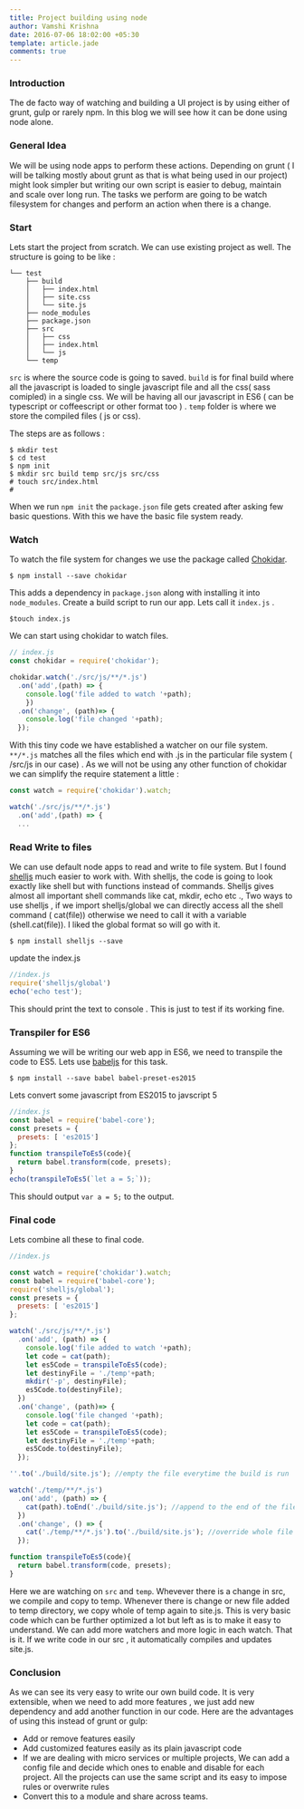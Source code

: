 ```yaml
---
title: Project building using node
author: Vamshi Krishna
date: 2016-07-06 18:02:00 +05:30
template: article.jade
comments: true
---
```

### Introduction
The de facto way of watching and building a UI project is by using either of grunt, gulp or rarely npm. In this blog we will see how it can be done using node alone.  

### General Idea
We will be using node apps to perform these actions. Depending on grunt ( I will be talking mostly about grunt as that is what being used in our project) might look simpler but writing our own script is easier to debug, maintain and scale over long run. The tasks we perform are going to be watch filesystem for changes and perform an action when there is a change. 

### Start 
Lets start the project from scratch. We can use existing project as well. The structure is going to be like : 
```
└── test
    ├── build
    │   ├── index.html
    │   ├── site.css
    │   └── site.js
    ├── node_modules
    ├── package.json
    ├── src
    │   ├── css
    │   ├── index.html
    │   └── js
    └── temp
```
`src` is where the source code is going to saved. `build` is for final build where all the javascript is loaded to single javascript file and all the css( sass comipled) in a single css.  We will be having all our javascript in ES6 ( can be typescript or coffeescript or other format too )  .
`temp` folder is where we store the compiled files ( js or css). 

The steps are as follows :

```shell
$ mkdir test 
$ cd test
$ npm init
$ mkdir src build temp src/js src/css
# touch src/index.html
#
```
When we run `npm init` the `package.json` file gets created after asking few basic questions. 
With this we have the basic file system ready.


### Watch 
To watch the file system for changes we use the package called [Chokidar](https://github.com/paulmillr/chokidar).
```shell
$ npm install --save chokidar
```
This adds a dependency in `package.json` along with installing it into `node_modules`. 
Create a build script to run our app. Lets call it `index.js` . 
```shell
$touch index.js
```
We can start using chokidar to watch files. 
```javascript
// index.js
const chokidar = require('chokidar');

chokidar.watch('./src/js/**/*.js')
  .on('add',(path) => {
    console.log('file added to watch '+path);
    })
  .on('change', (path)=> {
    console.log('file changed '+path);
  });
```
With this tiny code we have established a watcher on our file system. `**/*.js` matches all the files which end with .js in the particular file system ( /src/js in our case) . As we will not be using any other function of chokidar we can simplify the require statement a little : 
```javascript
const watch = require('chokidar').watch;

watch('./src/js/**/*.js')
  .on('add',(path) => {
  ...
```

### Read Write to files 
We can use default node apps to read and write to file system. But I found [shelljs](https://github.com/shelljs/shelljs) much easier to work with. With shelljs, the code is going to look exactly like shell but with functions instead of commands. Shelljs gives almost all important shell commands like cat, mkdir, echo etc ., 
Two ways to use shelljs , if we import shelljs/global we can directly access all the shell command ( cat(file)) otherwise we need to call it with a variable (shell.cat(file)). I liked the global format so will go with it. 
```
$ npm install shelljs --save
```
update the index.js
```js
//index.js
require('shelljs/global')
echo('echo test');
```
This should print the text to console . This is just to test if its working fine. 

### Transpiler for ES6
Assuming we will be writing our web app in ES6, we need to transpile the code to ES5. Lets use [babeljs](babeljs.io) for this task. 
```
$ npm install --save babel babel-preset-es2015
```
Lets convert some javascript from ES2015 to javscript 5
```js
//index.js
const babel = require('babel-core');
const presets = {
  presets: [ 'es2015']
};
function transpileToEs5(code){
  return babel.transform(code, presets);
}
echo(transpileToEs5(`let a = 5;`));
```
This should output `var a = 5;` to the output. 

### Final code
Lets combine all these to final code. 
```js
//index.js

const watch = require('chokidar').watch;
const babel = require('babel-core');
require('shelljs/global');
const presets = {
  presets: [ 'es2015']
};

watch('./src/js/**/*.js')
  .on('add', (path) => {
    console.log('file added to watch '+path);
    let code = cat(path);
    let es5Code = transpileToEs5(code);
    let destinyFile = './temp'+path;
    mkdir('-p', destinyFile);
    es5Code.to(destinyFile);
  })
  .on('change', (path)=> {
    console.log('file changed '+path);
    let code = cat(path);
    let es5Code = transpileToEs5(code);
    let destinyFile = './temp'+path;
    es5Code.to(destinyFile);
  });

''.to('./build/site.js'); //empty the file everytime the build is run

watch('./temp/**/*.js')
  .on('add', (path) => {
    cat(path).toEnd('./build/site.js'); //append to the end of the file 
  })
  .on('change', () => {
    cat('./temp/**/*.js').to('./build/site.js'); //override whole file
  });

function transpileToEs5(code){
  return babel.transform(code, presets);
}
```
Here we are watching on `src` and `temp`. Whevever there is a change in src, we compile and copy to temp. Whenever there is change or new file added to temp directory, we copy whole of temp again to site.js. 
This is very basic code which can be further optimized a lot but left as is to make it easy to understand. 
We can add more watchers and more logic in each watch. 
That is it. If we write code in our src , it automatically compiles and updates site.js. 

### Conclusion
As we can see its very easy to write our own build code. It is very extensible, when we need to add more features , we just add new dependency and add another function in our code. Here are the advantages of using this instead of grunt or gulp: 
* Add or remove features easily
* Add customized features easily as its plain javascript code
* If we are dealing with micro services or multiple projects, We can add a config file and decide which ones to enable and disable for each project. All the projects can use the same script and its easy to impose rules or overwrite rules
* Convert this to a module and share across teams.

